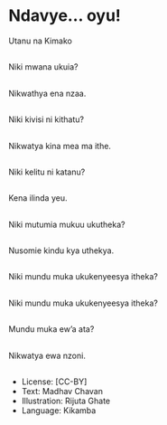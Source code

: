 # Ndavye… oyu!
Utanu na
Kimako

##
Niki mwana ukuia?


##
Nikwathya ena nzaa.


##
Niki kivisi ni kithatu?


##
Nikwatya kina mea ma
ithe.


##
Niki kelitu ni katanu?


##
Kena ilinda yeu.


##
Niki mutumia mukuu
ukutheka?


##
Nusomie kindu kya
uthekya.


##
Niki mundu muka
ukukenyeesya itheka?


##
Niki mundu muka
ukukenyeesya itheka?


##
Mundu muka ew’a ata?


##
Nikwatya ewa nzoni.


##
* License: [CC-BY]
* Text: Madhav Chavan
* Illustration: Rijuta Ghate
* Language: Kikamba

